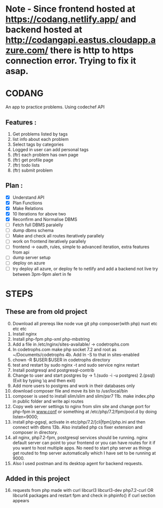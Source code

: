 # Note - Since frontend hosted at <https://codang.netlify.app/> and backend hosted at <http://codangapi.eastus.cloudapp.azure.com/> there is http to https connection error. Trying to fix it asap.
# CODANG

An app to practice problems. Using codechef API

## Features :

1. Get problems listed by tags
2. list info about each problem
3. Select tags by categories
4. Logged in user can add personal tags
5. (ftr) each problem has own page
6. (ftr) get profile page
7. (ftr) todo lists
8. (ftr) submit problem

## Plan :

-   [x] Understand API
-   [x] Plan Functions
-   [x] Make Relations
-   [x] 10 Iterations for above two
-   [x] Reconfirm and Normalise DBMS
-   [ ] Fetch full DBMS paralelly
-   [ ] dump dbms schema
-   [ ] Make and check all routes iteratively parallely
-   [ ] work on frontend iteratively parallely
-   [ ] frontend -> oauth, rules, simple to advanced iteration, extra features from api
-   [ ] dump server setup
-   [ ] deploy on azure
-   [ ] try deploy all azure, or deploy fe to netlify and add a backend not live try between 3pm-9pm alert in fe

# STEPS

## These are from old project

0. Download all prereqs like node vue git php composer(with php) nuxt etc etc etc
1. Install nginx
2. Install php-fpm php-xml php-mbstring
3. Add a file in /etc/nginx/sites-available/ -> codetrophs.com
4. In codetrophs.com make php socket 7.2 and root as ~/Documents/codetrophs
   4b. Add ln -S to that in sites-enabled
5. chown -R \$USER:$USER in codetrophs directory
6. test and restart by sudo nginx -t and sudo service nginx restart
7. Install postgresql and postgresql-contrib
8. Change to user and start postgres by -> 1.(sudo -i -u postgres) 2.(psql) (Exit by typing \q and then exit)
9. Add more users to postgres and work in their databases only
10. download composer file and move its bin to /usr/local/bin
11. composer is used to install slim/slim and slim/psr7
    11b. make index.php in public folder and write api routes
12. Copy web server settings to nginx from slim site and change port for php-fpm in www.conf or something at /etc/php/7.2/fpm/pool.d by doing listen=9000;
13. install php-pgsql, activate in etc/php/7.2/[cli|fpm]/php.ini and then connect with dbms
    13b. Also installed php cs fixer extension and composer in directory.
14. all nginx, php7.2-fpm, postgresql services should be running. nginx default server can point to your frontend or you can have routes for it if you want to host multiple apps. No need to start php server as things get routed to fmp server automatically which I have set to be running at 9000.
15. Also I used postman and its desktop agent for backend requests.

## Added in this project

16. requests from php made with curl libcurl3 libcurl3-dev php7.2-curl OR libcurl4 packages and restart fpm and check in phpinfo() if curl section appears
